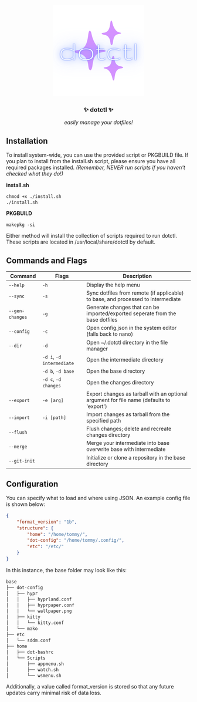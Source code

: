 <p align="center">
  <a href="https://github.com/enbytedev/dotctl"><img src="https://raw.githubusercontent.com/enbytedev/dotctl/main/ICON.png" width="250" height="250" /></a>
  <h3 align="center">✨ dotctl ✨</h3>
  <p align="center"><i>easily manage your dotfiles!</i></p>
</p>

## Installation

To install system-wide, you can use the provided script or PKGBUILD file. If you plan to install from the install.sh script, please ensure you have all required packages installed.
*(Remember, NEVER run scripts if you haven't checked what they do!)*

**install.sh**
```shell
chmod +x ./install.sh
./install.sh
```

**PKGBUILD**
```shell
makepkg -si
```

Either method will install the collection of scripts required to run dotctl. These scripts are located in /usr/local/share/dotctl by default.

## Commands and Flags

| Command              | Flags                            | Description                                                                                   |
|----------------------|----------------------------------|-----------------------------------------------------------------------------------------------|
| `--help`             | `-h`                             | Display the help menu                                                                         |
| `--sync`             | `-s`                             | Sync dotfiles from remote (if applicable) to base, and processed to intermediate                                                                      |
| `--gen-changes`      | `-g`                             | Generate changes that can be imported/exported seperate from the base dotfiles                                                               |
| `--config`           | `-c`                             | Open config.json in the system editor (falls back to nano)                                |
| `--dir`              | `-d ` | Open ~/.dotctl directory in the file manager                                                  |
|                      | `-d i`, `-d intermediate`              | Open the intermediate directory                                                               |
|                      | `-d b`, `-d base`                      | Open the base directory                                                                       |
|                      | `-d c`, `-d changes`                   | Open the changes directory                                                                    |
| `--export`           | `-e [arg]`                       | Export changes as tarball with an optional argument for file name (defaults to 'export')                |
| `--import`           | `-i [path]`                      | Import changes as tarball from the specified path                                                       |
| `--flush`            |                                  | Flush changes; delete and recreate changes directory                                       |
| `--merge`            |                                  | Merge your intermediate into base overwrite base with intermediate                                            |
| `--git-init`         |                                  | Initialize or clone a repository in the base directory                   |

## Configuration

You can specify what to load and where using JSON. An example config file is shown below:


```json
{
    "format_version": "1b",
    "structure": {
        "home": "/home/tommy/",
        "dot-config": "/home/tommy/.config/",
        "etc": "/etc/"
    }
}
```

In this instance, the base folder may look like this:

```
base
├── dot-config
│   ├── hypr
│   │   ├── hyprland.conf
│   │   ├── hyprpaper.conf
│   │   └── wallpaper.png
│   ├── kitty
│   │   └── kitty.conf
│   └── mako
├── etc
│   └── sddm.conf
├── home
│   ├── dot-bashrc
│   └── Scripts
│       ├── appmenu.sh
│       ├── watch.sh
│       └── wsmenu.sh
```

Additionally, a value called format_version is stored so that any future updates carry minimal risk of data loss.